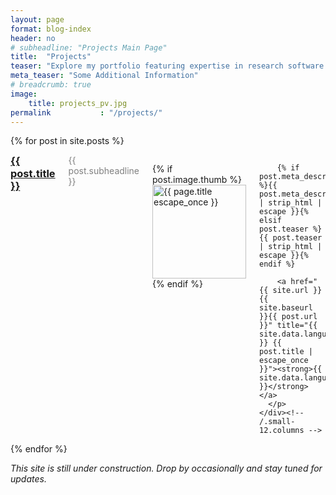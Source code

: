```yaml
---
layout: page
format: blog-index
header: no
# subheadline: "Projects Main Page"
title:  "Projects"
teaser: "Explore my portfolio featuring expertise in research software development, scientific computing, hardware prototyping, and energy systems. From simulating tram networks to developing flywheel energy storage systems, my projects demonstrate a focus on delivering scalable solutions for complex engineering challenges in both academic and industrial settings."
meta_teaser: "Some Additional Information"
# breadcrumb: true
image:
    title: projects_pv.jpg
permalink           : "/projects/"
---
```


{% for post in site.posts %}
  <div class="row">
    <div class="small-12 columns b60">
      <h3 style="margin: 0;"><a href="{{ site.url }}{{ site.baseurl }}{{ post.url }}">{{ post.title }}</a></h3>
      <p class="subheadline" style="margin: 0; color: grey;">{{ post.subheadline }}</p>
      <p>
        {% if post.image.thumb %}<a href="{{ site.url }}{{ site.baseurl }}{{ post.url }}" title="{{ post.title | escape_once }}"><img src="{{ site.urlimg }}{{ post.image.thumb }}" class="alignleft" width="150" height="150" alt="{{ page.title escape_once }}"></a>{% endif %}

        {% if post.meta_description %}{{ post.meta_description | strip_html | escape }}{% elsif post.teaser %}{{ post.teaser | strip_html | escape }}{% endif %}

        <a href="{{ site.url }}{{ site.baseurl }}{{ post.url }}" title="{{ site.data.language.read }} {{ post.title | escape_once }}"><strong>{{ site.data.language.read_more }}</strong></a>
      </p>
    </div><!-- /.small-12.columns -->
  </div><!-- /.row -->
{% endfor %}

_This site is still under construction. Drop by occasionally and stay tuned for
updates._
